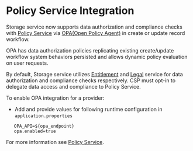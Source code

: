 # Policy Service Integration

Storage service now supports data authorization and compliance checks with [Policy Service](https://osdu.pages.opengroup.org/platform/security-and-compliance/policy/) via [OPA(Open Policy Agent)](https://www.openpolicyagent.org/) in create or update record workflow.

OPA has data authorization policies replicating existing create/update workflow system behaviors persisted and allows dynamic policy evaluation on user requests.

By default, Storage service utilizes [Entitlement](https://osdu.pages.opengroup.org/platform/security-and-compliance/entitlements/) and [Legal](https://osdu.pages.opengroup.org/platform/security-and-compliance/legal/) service for data authorization and compliance checks respectively. CSP must opt-in to delegate data access and compliance to Policy Service.      

To enable OPA integration for a provider:

- Add and provide values for following runtime configuration in `application.properties`

```
   OPA_API=${opa_endpoint}
   opa.enabled=true
```

For more information see [Policy Service](https://osdu.pages.opengroup.org/platform/security-and-compliance/policy/).